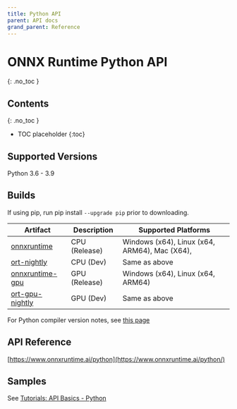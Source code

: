 ```yaml
---
title: Python API
parent: API docs
grand_parent: Reference
---
```


# ONNX Runtime Python API
{: .no_toc }

## Contents
{: .no_toc }

* TOC placeholder
{:toc}

## Supported Versions
Python 3.6 - 3.9

## Builds
If using pip, run pip install `--upgrade pip` prior to downloading.	 

| Artifact      | Description | Supported Platforms |
|-----------    |-------------|---------------------|
|[onnxruntime](https://pypi.org/project/onnxruntime)|CPU (Release)| Windows (x64), Linux (x64, ARM64), Mac (X64),  |
|[ort-nightly](https://test.pypi.org/project/ort-nightly)|CPU (Dev)    | Same as above |
|[onnxruntime-gpu](https://pypi.org/project/onnxruntime-gpu)|GPU (Release)| Windows (x64), Linux (x64, ARM64) |
|[ort-gpu-nightly](https://test.pypi.org/project/ort-gpu-nightly)|GPU (Dev) | Same as above |


For Python compiler version notes, see [this page](https://github.com/microsoft/onnxruntime/tree/master/docs/Python_Dev_Notes.md)

## API Reference

[https://www.onnxruntime.ai/python](https://www.onnxruntime.ai/python/)

## Samples
See [Tutorials: API Basics - Python](../../tutorials/inferencing/api-basics.md#python)